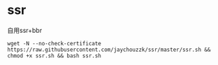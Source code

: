 # ssr
自用ssr+bbr

```
wget -N --no-check-certificate https://raw.githubusercontent.com/jaychouzzk/ssr/master/ssr.sh && chmod +x ssr.sh && bash ssr.sh
```
